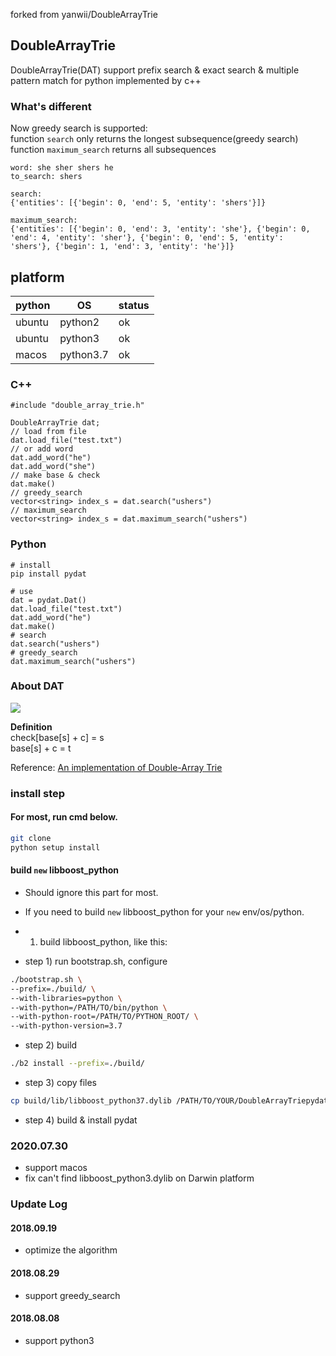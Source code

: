 forked from yanwii/DoubleArrayTrie

## DoubleArrayTrie

DoubleArrayTrie(DAT) support prefix search & exact search & multiple pattern match for python implemented by c++

### What's different

Now greedy search is supported:  
function `search` only returns the longest subsequence(greedy search)
function `maximum_search` returns all subsequences  

    
    word: she sher shers he
    to_search: shers
    
    search: 
    {'entities': [{'begin': 0, 'end': 5, 'entity': 'shers'}]}
    
    maximum_search: 
    {'entities': [{'begin': 0, 'end': 3, 'entity': 'she'}, {'begin': 0, 'end': 4, 'entity': 'sher'}, {'begin': 0, 'end': 5, 'entity': 'shers'}, {'begin': 1, 'end': 3, 'entity': 'he'}]}

## platform

  | python | OS | status |
  | ----- | ---- | ---- | 
  | ubuntu | python2 | ok |
  | ubuntu | python3 | ok |
  | macos | python3.7 | ok |


### C++

    #include "double_array_trie.h"
    
    DoubleArrayTrie dat;
    // load from file
    dat.load_file("test.txt")
    // or add word
    dat.add_word("he")
    dat.add_word("she")
    // make base & check
    dat.make()
    // greedy_search
    vector<string> index_s = dat.search("ushers")
    // maximum_search
    vector<string> index_s = dat.maximum_search("ushers")

### Python

    # install 
    pip install pydat

    # use
    dat = pydat.Dat()
    dat.load_file("test.txt")
    dat.add_word("he")
    dat.make()
    # search
    dat.search("ushers")
    # greedy_search
    dat.maximum_search("ushers")


### About DAT
![](https://linux.thai.net/~thep/datrie/double.gif)

**Definition**  
check[base[s] + c] = s  
base[s] + c = t  


Reference: [An implementation of Double-Array Trie](https://linux.thai.net/~thep/datrie/datrie.html#Double)

### install step
#### For most, run cmd below.
```bash
git clone
python setup install
```

#### build `new` libboost_python
- Should ignore this part for most.

- If you need to build `new` libboost_python for your `new` env/os/python.

- 1. build libboost_python, like this:

- step 1) run bootstrap.sh, configure
```bash
./bootstrap.sh \
--prefix=./build/ \
--with-libraries=python \
--with-python=/PATH/TO/bin/python \
--with-python-root=/PATH/TO/PYTHON_ROOT/ \
--with-python-version=3.7
```
- step 2) build
```bash
./b2 install --prefix=./build/
```
- step 3) copy files
```bash
cp build/lib/libboost_python37.dylib /PATH/TO/YOUR/DoubleArrayTriepydat/pydat/
```
- step 4) build & install pydat


### 2020.07.30
- support macos
- fix can't find libboost_python3.dylib on Darwin platform

### Update Log

#### 2018.09.19
- optimize the algorithm

#### 2018.08.29
- support greedy_search

#### 2018.08.08 
- support python3